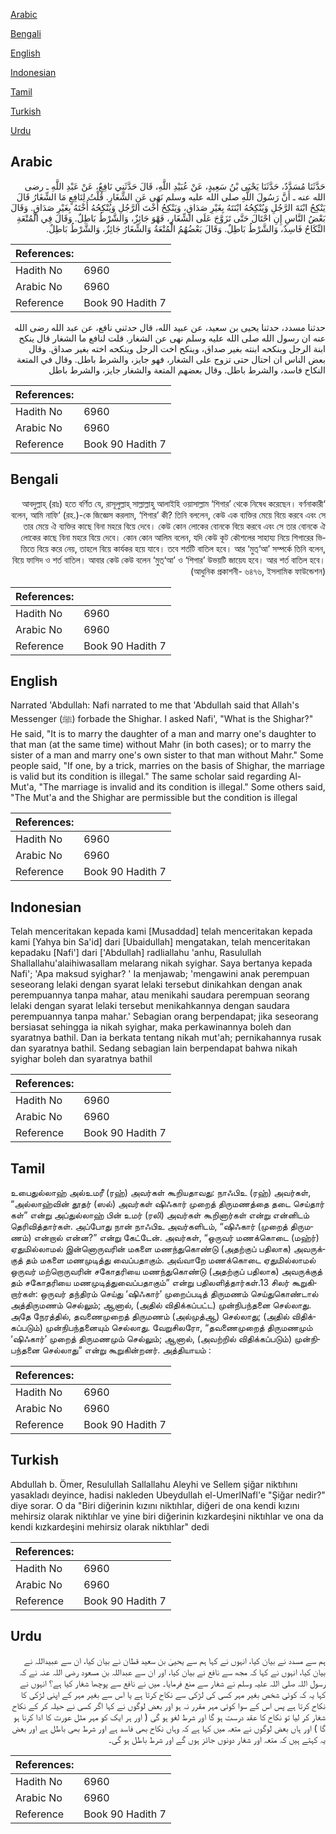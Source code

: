 [Arabic](#arabic)

[Bengali](#bengali)

[English](#english)

[Indonesian](#indonesian)

[Tamil](#tamil)

[Turkish](#turkish)

[Urdu](#urdu)

## Arabic


<div dir="rtl" lang="ar" style={{fontSize:'larger',backgroundColor:'#f8f9fa',padding:20}}>
حَدَّثَنَا مُسَدَّدٌ، حَدَّثَنَا يَحْيَى بْنُ سَعِيدٍ، عَنْ عُبَيْدِ اللَّهِ، قَالَ حَدَّثَنِي نَافِعٌ، عَنْ عَبْدِ اللَّهِ ـ رضى الله عنه ـ أَنَّ رَسُولَ اللَّهِ صلى الله عليه وسلم نَهَى عَنِ الشِّغَارِ‏.‏ قُلْتُ لِنَافِعٍ مَا الشِّغَارُ قَالَ يَنْكِحُ ابْنَةَ الرَّجُلِ وَيُنْكِحُهُ ابْنَتَهُ بِغَيْرِ صَدَاقٍ، وَيَنْكِحُ أُخْتَ الرَّجُلِ وَيُنْكِحُهُ أُخْتَهُ بِغَيْرِ صَدَاقٍ‏.‏ وَقَالَ بَعْضُ النَّاسِ إِنِ احْتَالَ حَتَّى تَزَوَّجَ عَلَى الشِّغَارِ، فَهْوَ جَائِزٌ، وَالشَّرْطُ بَاطِلٌ‏.‏ وَقَالَ فِي الْمُتْعَةِ النِّكَاحُ فَاسِدٌ، وَالشَّرْطُ بَاطِلٌ‏.‏ وَقَالَ بَعْضُهُمُ الْمُتْعَةُ وَالشِّغَارُ جَائِزٌ، وَالشَّرْطُ بَاطِلٌ‏.‏
</div>
<div style={{backgroundColor:'#f8f9fa',padding:20, marginBottom: 10}}><table> <thead> <tr> <th>References:</th> <th></th> </tr> </thead> <tbody><tr><td>Hadith No</td><td>6960</td></tr><tr><td>Arabic No</td><td>6960</td></tr><tr><td>Reference</td><td>Book 90 Hadith 7</td></tr></tbody></table></div>


<div dir="rtl" lang="ar" style={{fontSize:'larger',backgroundColor:'#f8f9fa',padding:20}}>
حدثنا مسدد، حدثنا يحيى بن سعيد، عن عبيد الله، قال حدثني نافع، عن عبد الله رضى الله عنه ان رسول الله صلى الله عليه وسلم نهى عن الشغار. قلت لنافع ما الشغار قال ينكح ابنة الرجل وينكحه ابنته بغير صداق، وينكح اخت الرجل وينكحه اخته بغير صداق. وقال بعض الناس ان احتال حتى تزوج على الشغار، فهو جايز، والشرط باطل. وقال في المتعة النكاح فاسد، والشرط باطل. وقال بعضهم المتعة والشغار جايز، والشرط باطل
</div>
<div style={{backgroundColor:'#f8f9fa',padding:20, marginBottom: 10}}><table> <thead> <tr> <th>References:</th> <th></th> </tr> </thead> <tbody><tr><td>Hadith No</td><td>6960</td></tr><tr><td>Arabic No</td><td>6960</td></tr><tr><td>Reference</td><td>Book 90 Hadith 7</td></tr></tbody></table></div>

## Bengali


<div dir="rtl" lang="bn" style={{fontSize:'larger',backgroundColor:'#f8f9fa',padding:20}}>
‘আবদুল্লাহ্ (রাঃ) হতে বর্ণিত যে, রাসূলুল্লাহ্ সাল্লাল্লাহু আলাইহি ওয়াসাল্লাম ‘শিগার’ থেকে নিষেধ করেছেন। বর্ণনাকারী বলেন, আমি নাফি‘ (রহ.)-কে জিজ্ঞেস করলাম, ‘শিগার’ কী? তিনি বললেন, কেউ এক ব্যক্তির মেয়ে বিয়ে করবে এবং সে তার মেয়ে ঐ ব্যক্তির কাছে বিনা মহরে বিয়ে দেবে। কেউ কোন লোকের বোনকে বিয়ে করবে এবং সে তার বোনকে ঐ লোকের কাছে বিনা মহরে বিয়ে দেবে। কোন কোন আলিম বলেন, যদি কেউ কূট কৌশলের সাহায্য নিয়ে শিগারের ভিত্তিতে বিয়ে করে নেয়, তাহলে বিয়ে কার্যকর হয়ে যাবে। তবে শর্তটি বাতিল হবে। আর ‘মুত্‘আ’ সম্পর্কে তিনি বলেন, বিয়ে ফাসিদ ও শর্ত বাতিল। আবার কেউ কেউ বলেন ‘মুত্‘আ’ ও ‘শিগার’ উভয়টি জায়েয হবে। আর শর্ত বাতিল হবে। (আধুনিক প্রকাশনী- ৬৪৭৬, ইসলামিক ফাউন্ডেশন)
</div>
<div style={{backgroundColor:'#f8f9fa',padding:20, marginBottom: 10}}><table> <thead> <tr> <th>References:</th> <th></th> </tr> </thead> <tbody><tr><td>Hadith No</td><td>6960</td></tr><tr><td>Arabic No</td><td>6960</td></tr><tr><td>Reference</td><td>Book 90 Hadith 7</td></tr></tbody></table></div>

## English


<div dir="ltr" lang="en" style={{fontSize:'larger',backgroundColor:'#f8f9fa',padding:20}}>
Narrated 'Abdullah: Nafi narrated to me that 'Abdullah said that Allah's Messenger (ﷺ) forbade the Shighar. I asked Nafi', "What is the Shighar?" He said, "It is to marry the daughter of a man and marry one's daughter to that man (at the same time) without Mahr (in both cases); or to marry the sister of a man and marry one's own sister to that man without Mahr." Some people said, "If one, by a trick, marries on the basis of Shighar, the marriage is valid but its condition is illegal." The same scholar said regarding Al-Mut'a, "The marriage is invalid and its condition is illegal." Some others said, "The Mut'a and the Shighar are permissible but the condition is illegal
</div>
<div style={{backgroundColor:'#f8f9fa',padding:20, marginBottom: 10}}><table> <thead> <tr> <th>References:</th> <th></th> </tr> </thead> <tbody><tr><td>Hadith No</td><td>6960</td></tr><tr><td>Arabic No</td><td>6960</td></tr><tr><td>Reference</td><td>Book 90 Hadith 7</td></tr></tbody></table></div>

## Indonesian


<div dir="ltr" lang="id" style={{fontSize:'larger',backgroundColor:'#f8f9fa',padding:20}}>
Telah menceritakan kepada kami [Musaddad] telah menceritakan kepada kami [Yahya bin Sa'id] dari [Ubaidullah] mengatakan, telah menceritakan kepadaku [Nafi'] dari ['Abdullah] radliallahu 'anhu, Rasulullah Shallallahu'alaihiwasallam melarang nikah syighar. Saya bertanya kepada Nafi'; 'Apa maksud syighar? ' Ia menjawab; 'mengawini anak perempuan seseorang lelaki dengan syarat lelaki tersebut dinikahkan dengan anak perempuannya tanpa mahar, atau menikahi saudara perempuan seorang lelaki dengan syarat lelaki tersebut menikahkannya dengan saudara perempuannya tanpa mahar.' Sebagian orang berpendapat; jika seseorang bersiasat sehingga ia nikah syighar, maka perkawinannya boleh dan syaratnya bathil. Dan ia berkata tentang nikah mut'ah; pernikahannya rusak dan syaratnya bathil. Sedang sebagian lain berpendapat bahwa nikah syighar boleh dan syaratnya bathil
</div>
<div style={{backgroundColor:'#f8f9fa',padding:20, marginBottom: 10}}><table> <thead> <tr> <th>References:</th> <th></th> </tr> </thead> <tbody><tr><td>Hadith No</td><td>6960</td></tr><tr><td>Arabic No</td><td>6960</td></tr><tr><td>Reference</td><td>Book 90 Hadith 7</td></tr></tbody></table></div>

## Tamil


<div dir="ltr" lang="ta" style={{fontSize:'larger',backgroundColor:'#f8f9fa',padding:20}}>
உபைதுல்லாஹ் அல்உமரீ (ரஹ்) அவர்கள் கூறியதாவது: நாஃபிஉ (ரஹ்) அவர்கள், “அல்லாஹ்வின் தூதர் (ஸல்) அவர்கள் ஷிஃகார் முறைத் திருமணத்தை தடை செய்தார் கள்” என்று அப்துல்லாஹ் பின் உமர் (ரலி) அவர்கள் கூறினார்கள் என்று என்னிடம் தெரிவித்தார்கள். அப்போது நான் நாஃபிஉ அவர்களிடம், “ஷிஃகார் (முறைத் திருமணம்) என்றால் என்ன?” என்று கேட்டேன். அவர்கள், “ஒருவர் மணக்கொடை (மஹ்ர்) ஏதுமில்லாமல் இன்னொருவரின் மகளை மணந்துகொண்டு (அதற்குப் பதிலாக) அவருக்குத் தம் மகளை மணமுடித்து வைப்பதாகும். அவ்வாறே மணக்கொடை ஏதுமில்லாமல் ஒருவர் மற்றொருவரின் சகோதரியை மணந்துகொண்டு (அதற்குப் பதிலாக) அவருக்குத் தம் சகோதரியை மணமுடித்துவைப்பதாகும்” என்று பதிலளித்தார்கள்.13 சிலர் கூறுகிறார்கள்: ஒருவர் தந்திரம் செய்து ‘ஷிஃகார்’ முறைப்படித் திருமணம் செய்துகொண்டால் அத்திருமணம் செல்லும்; ஆனால், (அதில் விதிக்கப்பட்ட) முன்நிபந்தனை செல்லாது. அதே நேரத்தில், தவணைமுறைத் திருமணம் (அல்முத்ஆ) செல்லாது; (அதில் விதிக்கப்படும்) முன்நிபந்தனையும் செல்லாது. வேறுசிலரோ, “தவணைமுறைத் திருமணமும் ‘ஷிஃகார்’ முறைத் திருமணமும் செல்லும்; ஆனால், (அவற்றில் விதிக்கப்படும்) முன்நிபந்தனை செல்லாது” என்று கூறுகின்றனர். அத்தியாயம் :
</div>
<div style={{backgroundColor:'#f8f9fa',padding:20, marginBottom: 10}}><table> <thead> <tr> <th>References:</th> <th></th> </tr> </thead> <tbody><tr><td>Hadith No</td><td>6960</td></tr><tr><td>Arabic No</td><td>6960</td></tr><tr><td>Reference</td><td>Book 90 Hadith 7</td></tr></tbody></table></div>

## Turkish


<div dir="ltr" lang="tr" style={{fontSize:'larger',backgroundColor:'#f8f9fa',padding:20}}>
Abdullah b. Ömer, Resulullah Sallallahu Aleyhi ve Sellem şiğar niktıhını yasakladı deyince, hadisi nakleden Ubeydullah el-UmerlNafl'e "Şiğar nedir?" diye sorar. O da "Biri diğerinin kızını niktıhlar, diğeri de ona kendi kızını mehirsiz olarak niktıhlar ve yine biri diğerinin kızkardeşini niktıhlar ve ona da kendi kızkardeşini mehirsiz olarak niktıhlar" dedi
</div>
<div style={{backgroundColor:'#f8f9fa',padding:20, marginBottom: 10}}><table> <thead> <tr> <th>References:</th> <th></th> </tr> </thead> <tbody><tr><td>Hadith No</td><td>6960</td></tr><tr><td>Arabic No</td><td>6960</td></tr><tr><td>Reference</td><td>Book 90 Hadith 7</td></tr></tbody></table></div>

## Urdu


<div dir="rtl" lang="ur" style={{fontSize:'larger',backgroundColor:'#f8f9fa',padding:20}}>
ہم سے مسدد نے بیان کیا، انہوں نے کہا ہم سے یحییٰ بن سعید قطان نے بیان کیا، ان سے عبیداللہ نے بیان کیا، انہوں نے کہا کہ مجھ سے نافع نے بیان کیا، اور ان سے عبداللہ بن مسعود رضی اللہ عنہ نے کہ رسول اللہ صلی اللہ علیہ وسلم نے شغار سے منع فرمایا۔ میں نے نافع سے پوچھا شغار کیا ہے؟ انہوں نے کہا یہ کہ کوئی شخص بغیر مہر کسی کی لڑکی سے نکاح کرتا ہے یا اس سے بغیر مہر کے اپنی لڑکی کا نکاح کرتا ہے پس اس کے سوا کوئی مہر مقرر نہ ہو اور بعض لوگوں نے کہا اگر کسی نے حیلہ کر کے نکاح شغار کر لیا تو نکاح کا عقد درست ہو گا اور شرط لغو ہو گی ( اور ہر ایک کو مہر مثل عورت کا ادا کرنا ہو گا ) اور ہاں بعض لوگوں نے متعہ میں کہا ہے کہ وہاں نکاح بھی فاسد ہے اور شرط بھی باطل ہے اور بعض یہ کہتے ہیں کہ متعہ اور شغار دونوں جائز ہوں گے اور شرط باطل ہو گی۔
</div>
<div style={{backgroundColor:'#f8f9fa',padding:20, marginBottom: 10}}><table> <thead> <tr> <th>References:</th> <th></th> </tr> </thead> <tbody><tr><td>Hadith No</td><td>6960</td></tr><tr><td>Arabic No</td><td>6960</td></tr><tr><td>Reference</td><td>Book 90 Hadith 7</td></tr></tbody></table></div>